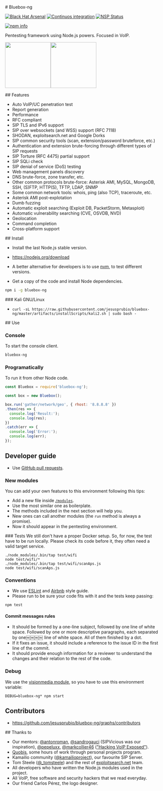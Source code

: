 # Bluebox-ng

[![Black Hat Arsenal](https://www.toolswatch.org/badges/arsenal/2014.svg)](https://www.blackhat.com/eu-14/arsenal.html)
[![Continuos integration](https://api.travis-ci.org/jesusprubio/bluebox-ng.svg)](https://travis-ci.org/jesusprubio/bluebox-ng)
[![NSP Status](https://nodesecurity.io/orgs/bluebox-ng/projects/108045b9-2ea5-45be-b4d6-0b8ca1cdb8a7/badge)](https://nodesecurity.io/orgs/bluebox-ng/projects/108045b9-2ea5-45be-b4d6-0b8ca1cdb8a7)

[![npm info](https://nodei.co/npm/bluebox-ng.png?downloads=true&downloadRank=true&stars=true)](https://npmjs.org/package/bluebox-ng)

Pentesting framework using Node.js powers. Focused in VoIP.

<img src="http://jesusprubio.name/images/projects/bbng-logo.png" height="150" width="150" ><img src="http://jesusprubio.name/images/projects/bluebox.gif" height="150">


## Features
- Auto VoIP/UC penetration test
- Report generation
- Performance
- RFC compliant
- SIP TLS and IPv6 support
- SIP over websockets (and WSS) support (RFC 7118)
- SHODAN, exploitsearch.net and Google Dorks
- SIP common security tools (scan, extension/password bruteforce, etc.)
- Authentication and extension brute-forcing through different types of SIP requests
- SIP Torture (RFC 4475) partial support
- SIP SQLi check
- SIP denial of service (DoS) testing
- Web management panels discovery
- DNS brute-force, zone transfer, etc.
- Other common protocols brute-force: Asterisk AMI, MySQL, MongoDB, SSH, (S)FTP, HTTP(S), TFTP, LDAP, SNMP
- Some common network tools: whois, ping (also TCP), traceroute, etc.
- Asterisk AMI post-explotation
- Dumb fuzzing
- Automatic exploit searching (Exploit DB, PacketStorm, Metasploit)
- Automatic vulnerability searching (CVE, OSVDB, NVD)
- Geolocation
- Command completion
- Cross-platform support


## Install
- Install the last Node.js stable version.
 - https://nodejs.org/download
 - A better alternative for developers is to use [nvm](https://github.com/creationix/nvm), to test different versions.

- Get a copy of the code and install Node dependencies.
```sh
npm i -g bluebox-ng
```

### Kali GNU/Linux
- `curl -sL https://raw.githubusercontent.com/jesusprubio/bluebox-ng/master/artifacts/installScripts/kali2.sh | sudo bash -`


## Use

### Console
To start the console client.
```sh
bluebox-ng
```

### Programatically
To run it from other Node code.

```javascript
const Bluebox = require('bluebox-ng');

const box = new Bluebox();

box.run('gather/network/geo', { rhost: '8.8.8.8' })
.then(res => {
  console.log('Result:');
  console.log(res);
})
.catch(err => {
  console.log('Error:');
  console.log(err);
});
```


## Developer guide

- Use [GitHub pull requests](https://help.github.com/articles/using-pull-requests).

### New modules
You can add your own features to this environment following this tips:
- Add a new file inside [`/modules`](./modules).
- Use the most similar one as boilerplate.
- The methods included in the next section will help you.
- New ones can call another modules (the `run` method is always a promise).
- Now it should appear in the pentesting environment.

### Tests
We still don't have a proper Docker setup. So, for now, the test have to be run locally. Please check its code before it, they often need a valid target service.
```
./node_modules/.bin/tap test/wifi
node test/wifi/*
./node_modules/.bin/tap test/wifi/scanAps.js
node test/wifi/scanAps.js
```

### Conventions
- We use [ESLint](http://eslint.org/) and [Airbnb](https://github.com/airbnb/javascript) style guide.
- Please run to be sure your code fits with it and the tests keep passing:
```sh
npm test
```
#### Commit messages rules
- It should be formed by a one-line subject, followed by one line of white space. Followed by one or more descriptive paragraphs, each separated by one￼￼￼￼ line of white space. All of them finished by a dot.
- If it fixes an issue, it should include a reference to the issue ID in the first line of the commit.
- It should provide enough information for a reviewer to understand the changes and their relation to the rest of the code.


### Debug
We use the [visionmedia module](https://github.com/visionmedia/debug), so you have to use this environment variable:
```sg
DEBUG=bluebox-ng* npm start
```


## Contributors
- https://github.com/jesusprubio/bluebox-ng/graphs/contributors


## Thanks to
- Our mentors: [@antonroman](https://twitter.com/antonroman), [@sandrogauci](https://twitter.com/sandrogauci) (SIPVicious was our inspiration), [@pepeluxx](https://twitter.com/pepeluxx), [@markcollier46](https://twitter.com/markcollier46) (["Hacking VoIP Exposed"](http://www.hackingvoip.com/)).
- [Quobis](http://www.quobis.com), some hours of work through personal projects program.
- Kamailio community ([@kamailioproject](https://twitter.com/kamailioproject)), our favourite SIP Server.
- Tom Steele ([@_tomsteele](https://twitter.com/_tomsteele)) and the rest of [exploitsearch.net](http://www.exploitsearch.net/) team.
- All developers who have written the Node.js modules used in the project.
- All VoIP, free software and security hackers that we read everyday.
- Our friend Carlos Pérez, the logo designer.
